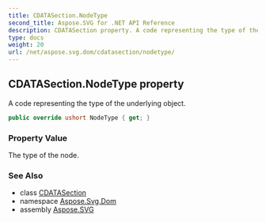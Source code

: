 ```yaml
---
title: CDATASection.NodeType
second_title: Aspose.SVG for .NET API Reference
description: CDATASection property. A code representing the type of the underlying object
type: docs
weight: 20
url: /net/aspose.svg.dom/cdatasection/nodetype/
---
```

## CDATASection.NodeType property

A code representing the type of the underlying object.

```csharp
public override ushort NodeType { get; }
```

### Property Value

The type of the node.

### See Also

* class [CDATASection](../)
* namespace [Aspose.Svg.Dom](../../cdatasection/)
* assembly [Aspose.SVG](../../../)
